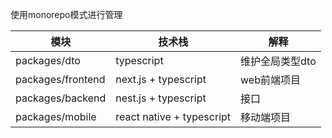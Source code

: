 使用monorepo模式进行管理

|  模块   | 技术栈  | 解释
|  ----  | ----  | ----
| packages/dto | typescript | 维护全局类型dto
| packages/frontend | next.js + typescript | web前端项目
| packages/backend | nest.js + typescript | 接口
| packages/mobile | react native + typescript | 移动端项目
